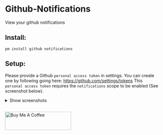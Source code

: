 # Github-Notifications
View your github notifications

## Install:

```
pm install github notifications
```

## Setup:

Please provide a Github `personal access token` in settings.
You can create one by following going here: https://github.com/settings/tokens
This `personal access token` requires the `notifications` scope to be enabled (See screenshot below).

<details>
<summary>Show screenshots</summary>
 
![image](https://user-images.githubusercontent.com/535299/149201391-8eaf058d-2733-4b65-8d0f-462534050c7e.png)
</details>

##
<a href="https://www.buymeacoffee.com/garulf" target="_blank"><img src="https://cdn.buymeacoffee.com/buttons/v2/default-green.png" alt="Buy Me A Coffee" style="height: 60px !important;width: 217px !important;" ></a>
